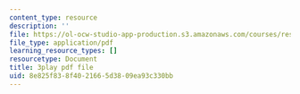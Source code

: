 ```yaml
---
content_type: resource
description: ''
file: https://ol-ocw-studio-app-production.s3.amazonaws.com/courses/res-9-003-brains-minds-and-machines-summer-course-summer-2015/8e825f838f4021665d3809ea93c330bb_lv3kGg-eRa0.pdf
file_type: application/pdf
learning_resource_types: []
resourcetype: Document
title: 3play pdf file
uid: 8e825f83-8f40-2166-5d38-09ea93c330bb
---
```

